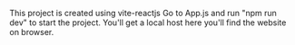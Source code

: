 This project is created using vite-reactjs
Go to App.js and run  "npm run dev" to start the project.
You'll get a local host here you'll find the website on browser.
